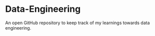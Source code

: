 # Data-Engineering

An open GitHub repository to keep track of my learnings towards data engineering.

